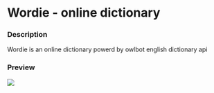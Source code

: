 # Wordie - online dictionary
### Description

Wordie is an online dictionary powerd by owlbot english dictionary api
### Preview

<img src="https://user-images.githubusercontent.com/91461938/208255125-c838e019-fc6e-4fef-9355-6a5ec5901828.gif">
